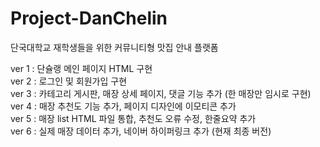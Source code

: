 # Project-DanChelin
단국대학교 재학생들을 위한 커뮤니티형 맛집 안내 플랫폼

ver 1 : 단슐랭 메인 페이지 HTML 구현 <br>
ver 2 : 로그인 및 회원가입 구현 <br>
ver 3 : 카테고리 게시판, 매장 상세 페이지, 댓글 기능 추가 (한 매장만 임시로 구현) <br>
ver 4 : 매장 추천도 기능 추가, 페이지 디자인에 이모티콘 추가 <br>
ver 5 : 매장 list HTML 파일 통합, 추천도 오류 수정, 한줄요약 추가 <br>
ver 6 : 실제 매장 데이터 추가, 네이버 하이퍼링크 추가 (현재 최종 버전)
